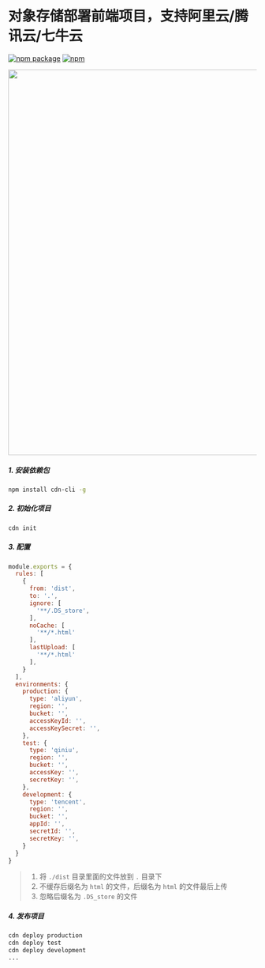 # 对象存储部署前端项目，支持阿里云/腾讯云/七牛云

[![npm package](https://img.shields.io/npm/v/cdn-cli.svg)](https://www.npmjs.org/package/cdn-cli)
[![npm](https://img.shields.io/npm/dt/cdn-cli.svg?style=flat-square)](https://www.npmjs.com/package/cdn-cli)

<img src="https://github.com/chooin/cdn-cli/blob/master/awesome.gif" width="780" height="auto" />

##### 1. 安装依赖包

```sh
npm install cdn-cli -g
```

##### 2. 初始化项目

```sh
cdn init
```

##### 3. 配置

``` js
module.exports = {
  rules: [
    {
      from: 'dist',
      to: '.',
      ignore: [
        '**/.DS_store',
      ],
      noCache: [
        '**/*.html'
      ],
      lastUpload: [
        '**/*.html'
      ],
    }
  ],
  environments: {
    production: {
      type: 'aliyun',
      region: '',
      bucket: '',
      accessKeyId: '',
      accessKeySecret: '',
    },
    test: {
      type: 'qiniu',
      region: '',
      bucket: '',
      accessKey: '',
      secretKey: '',
    },
    development: {
      type: 'tencent',
      region: '',
      bucket: '',
      appId: '',
      secretId: '',
      secretKey: '',
    }
  }
}

```

> 1. 将 `./dist` 目录里面的文件放到 `.` 目录下
> 2. 不缓存后缀名为 `html` 的文件，后缀名为 `html` 的文件最后上传
> 3. 忽略后缀名为 `.DS_store` 的文件

##### 4. 发布项目

``` sh
cdn deploy production
cdn deploy test
cdn deploy development
...
```


